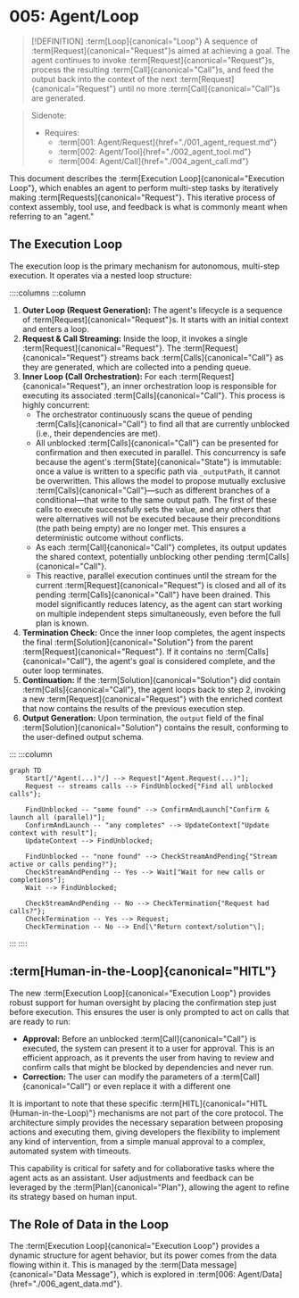 # 005: Agent/Loop

> [!DEFINITION] :term[Loop]{canonical="Loop"}
> A sequence of :term[Request]{canonical="Request"}s aimed at achieving a goal. The agent continues to invoke :term[Request]{canonical="Request"}s, process the resulting :term[Call]{canonical="Call"}s, and feed the output back into the context of the next :term[Request]{canonical="Request"} until no more :term[Call]{canonical="Call"}s are generated.

> Sidenote:
>
> - Requires:
>   - :term[001: Agent/Request]{href="./001_agent_request.md"}
>   - :term[002: Agent/Tool]{href="./002_agent_tool.md"}
>   - :term[004: Agent/Call]{href="./004_agent_call.md"}

This document describes the :term[Execution Loop]{canonical="Execution Loop"}, which enables an agent to perform multi-step tasks by iteratively making :term[Requests]{canonical="Request"}. This iterative process of context assembly, tool use, and feedback is what is commonly meant when referring to an "agent."

## The Execution Loop

The execution loop is the primary mechanism for autonomous, multi-step execution. It operates via a nested loop structure:

::::columns
:::column

1.  **Outer Loop (Request Generation):** The agent's lifecycle is a sequence of :term[Request]{canonical="Request"}s. It starts with an initial context and enters a loop.
2.  **Request & Call Streaming:** Inside the loop, it invokes a single :term[Request]{canonical="Request"}. The :term[Request]{canonical="Request"} streams back :term[Calls]{canonical="Call"} as they are generated, which are collected into a pending queue.
3.  **Inner Loop (Call Orchestration):** For each :term[Request]{canonical="Request"}, an inner orchestration loop is responsible for executing its associated :term[Calls]{canonical="Call"}. This process is highly concurrent:
    - The orchestrator continuously scans the queue of pending :term[Calls]{canonical="Call"} to find all that are currently unblocked (i.e., their dependencies are met).
    - All unblocked :term[Calls]{canonical="Call"} can be presented for confirmation and then executed in parallel. This concurrency is safe because the agent's :term[State]{canonical="State"} is immutable: once a value is written to a specific path via `_outputPath`, it cannot be overwritten. This allows the model to propose mutually exclusive :term[Calls]{canonical="Call"}—such as different branches of a conditional—that write to the same output path. The first of these calls to execute successfully sets the value, and any others that were alternatives will not be executed because their preconditions (the path being empty) are no longer met. This ensures a deterministic outcome without conflicts.
    - As each :term[Call]{canonical="Call"} completes, its output updates the shared context, potentially unblocking other pending :term[Calls]{canonical="Call"}.
    - This reactive, parallel execution continues until the stream for the current :term[Request]{canonical="Request"} is closed and all of its pending :term[Calls]{canonical="Call"} have been drained. This model significantly reduces latency, as the agent can start working on multiple independent steps simultaneously, even before the full plan is known.
4.  **Termination Check:** Once the inner loop completes, the agent inspects the final :term[Solution]{canonical="Solution"} from the parent :term[Request]{canonical="Request"}. If it contains no :term[Calls]{canonical="Call"}, the agent's goal is considered complete, and the outer loop terminates.
5.  **Continuation:** If the :term[Solution]{canonical="Solution"} did contain :term[Calls]{canonical="Call"}, the agent loops back to step 2, invoking a new :term[Request]{canonical="Request"} with the enriched context that now contains the results of the previous execution step.
6.  **Output Generation:** Upon termination, the `output` field of the final :term[Solution]{canonical="Solution"} contains the result, conforming to the user-defined output schema.

:::
:::column

```mermaid
graph TD
    Start[/"Agent(...)"/] --> Request["Agent.Request(...)"];
    Request -- streams calls --> FindUnblocked{"Find all unblocked calls"};

    FindUnblocked -- "some found" --> ConfirmAndLaunch["Confirm & launch all (parallel)"];
    ConfirmAndLaunch -- "any completes" --> UpdateContext["Update context with result"];
    UpdateContext --> FindUnblocked;

    FindUnblocked -- "none found" --> CheckStreamAndPending{"Stream active or calls pending?"};
    CheckStreamAndPending -- Yes --> Wait["Wait for new calls or completions"];
    Wait --> FindUnblocked;

    CheckStreamAndPending -- No --> CheckTermination{"Request had calls?"};
    CheckTermination -- Yes --> Request;
    CheckTermination -- No --> End[\"Return context/solution"\];
```

:::
::::

## :term[Human-in-the-Loop]{canonical="HITL"}

The new :term[Execution Loop]{canonical="Execution Loop"} provides robust support for human oversight by placing the confirmation step just before execution. This ensures the user is only prompted to act on calls that are ready to run:

- **Approval:** Before an unblocked :term[Call]{canonical="Call"} is executed, the system can present it to a user for approval. This is an efficient approach, as it prevents the user from having to review and confirm calls that might be blocked by dependencies and never run.
- **Correction:** The user can modify the parameters of a :term[Call]{canonical="Call"} or even replace it with a different one

It is important to note that these specific :term[HITL]{canonical="HITL (Human-in-the-Loop)"} mechanisms are not part of the core protocol. The architecture simply provides the necessary separation between proposing actions and executing them, giving developers the flexibility to implement any kind of intervention, from a simple manual approval to a complex, automated system with timeouts.

This capability is critical for safety and for collaborative tasks where the agent acts as an assistant. User adjustments and feedback can be leveraged by the :term[Plan]{canonical="Plan"}, allowing the agent to refine its strategy based on human input.

## The Role of Data in the Loop

The :term[Execution Loop]{canonical="Execution Loop"} provides a dynamic structure for agent behavior, but its power comes from the data flowing within it. This is managed by the :term[Data message]{canonical="Data Message"}, which is explored in :term[006: Agent/Data]{href="./006_agent_data.md"}.
